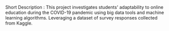 Short Description :
This project investigates students' adaptability to online education during the COVID-19 pandemic using big data tools and machine learning algorithms. Leveraging a dataset of survey responses collected from Kaggle.
